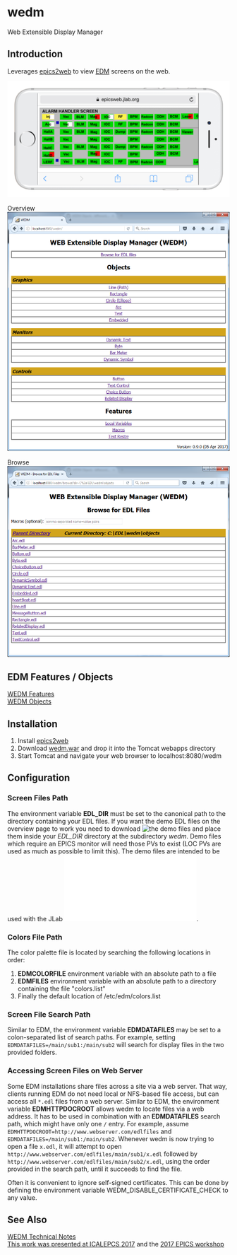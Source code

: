 # wedm
Web Extensible Display Manager

## Introduction
Leverages [epics2web](https://github.com/JeffersonLab/epics2web) to view [EDM](https://www.slac.stanford.edu/grp/cd/soft/epics/extensions/edm/edm.html) screens on the web.

![Example](/doc/img/PhoneExample.png?raw=true "Example")


Overview
![Overview](/doc/img/Overview.png?raw=true "Overview")

Browse
![Browse](/doc/img/Browse.png?raw=true "Browse")

## EDM Features / Objects
[WEDM Features](https://github.com/JeffersonLab/wedm/wiki/WEDM-Features)   
[WEDM Objects](https://github.com/JeffersonLab/wedm/wiki/WEDM-Objects)   

## Installation
   1. Install [epics2web](https://github.com/JeffersonLab/epics2web)
   1. Download [wedm.war](https://github.com/JeffersonLab/wedm/releases) and drop it into the Tomcat webapps directory
   1. Start Tomcat and navigate your web browser to localhost:8080/wedm
   
## Configuration
### Screen Files Path
The environment variable **EDL_DIR** must be set to the canonical path to the directory containing your EDL files.  If you want the demo EDL files on the overview page to work you need to download ![the demo files](/data/edl/wedm) and place them inside your *EDL_DIR* directory at the subdirectory *wedm*.  Demo files which require an EPICS monitor will need those PVs to exist (LOC PVs are used as much as possible to limit this).  The demo files are intended to be used with the JLab ![colors.list](/data/edl/wedm/colors.list).
### Colors File Path
The color palette file is located by searching the following locations in order:
1. **EDMCOLORFILE** environment variable with an absolute path to a file
2. **EDMFILES** environment variable with an absolute path to a directory containing the file "colors.list"
3. Finally the default location of /etc/edm/colors.list
### Screen File Search Path
Similar to EDM, the environment variable **EDMDATAFILES** may be set to a colon-separated list of search paths.
For example, setting `EDMDATAFILES=/main/sub1:/main/sub2` will search for display files in the two
provided folders.
### Accessing Screen Files on Web Server
Some EDM installations share files across a site via a web server.
That way, clients running EDM do not need local or NFS-based file access,
but can access all `*.edl` files from a web server.
Similar to EDM, the environment variable **EDMHTTPDOCROOT** allows wedm to locate files via a web address.
It has to be used in combination with an **EDMDATAFILES** search path, which might have only one `/` entry.
For example, assume `EDMHTTPDOCROOT=http://www.webserver.com/edlfiles` and
`EDMDATAFILES=/main/sub1:/main/sub2`.
Whenever wedm is now trying to open a file `x.edl`, it will attempt to open  
`http://www.webserver.com/edlfiles/main/sub1/x.edl`
followed by 
`http://www.webserver.com/edlfiles/main/sub2/x.edl`,
using the order provided in the search path,
until it succeeds to find the file.

Often it is convenient to ignore self-signed certificates.  This can be done by defining the environment variable WEDM_DISABLE_CERTIFICATE_CHECK to any value.

## See Also
[WEDM Technical Notes](https://github.com/JeffersonLab/wedm/wiki/Technical-Notes)      
[This work was presented at ICALEPCS 2017](http://icalepcs2017.org/) and the [2017 EPICS workshop](https://indico.esss.lu.se/event/889/session/1/contribution/0)  
